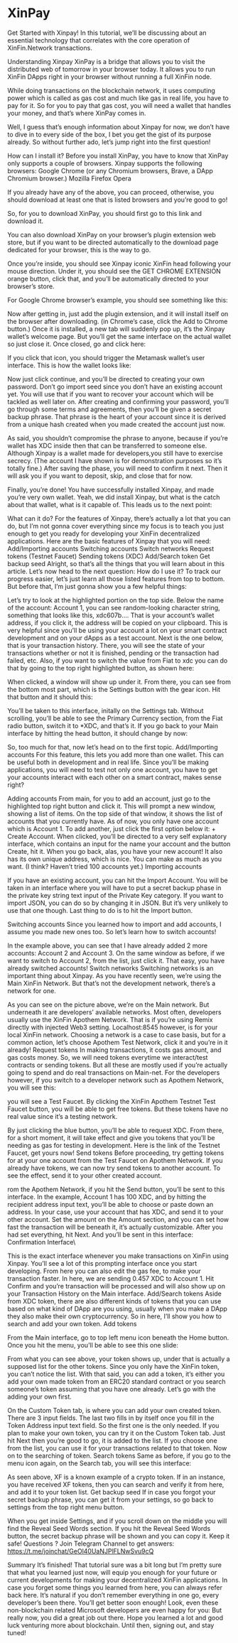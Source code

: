 ﻿# XinPay


Get Started with Xinpay!
In this tutorial, we’ll be discussing about an essential technology that correlates with the core operation of XinFin.Network transactions.

Understanding Xinpay
 XinPay is a bridge that allows you to visit the distributed web of tomorrow in your browser today. It allows you to run XinFin DApps right in your browser without running a full XinFin node.

While doing transactions on the blockchain network, it uses computing power which is called as gas cost and much like gas in real life, you have to pay for it. So for you to pay that gas cost, you will need a wallet that handles your money, and that’s where XinPay comes in.

Well, I guess that’s enough information about Xinpay for now, we don’t have to dive in to every side of the box, I bet you get the gist of its purpose already. So without further ado, let’s jump right into the first question!

How can I install it?
Before you install XinPay, you have to know that XinPay only supports a couple of browsers. Xinpay supports the following browsers:
Google Chrome (or any Chromium browsers, Brave, a DApp Chromium browser.)
Mozilla Firefox
Opera

If you already have any of the above, you can proceed, otherwise, you should download at least one that is listed browsers and you’re good to go!

So, for you to download XinPay, you should first go to this link and download it.

You can also download XinPay on your browser’s plugin extension web store, but if you want to be directed automatically to the download page dedicated for your browser, this is the way to go. 

Once you’re inside, you should see Xinpay iconic XinFin head following your mouse direction. Under it, you should see the GET CHROME EXTENSION orange button, click that, and you’ll be automatically directed to your browser’s store.


For Google Chrome browser’s example, you should see something like this:



Now after getting in, just add the plugin extension, and it will install itself on the browser after downloading. (in Chrome’s case, click the Add to Chrome button.)
Once it is installed, a new tab will suddenly pop up, it’s the Xinpay wallet’s welcome page. But you’ll get the same interface on the actual wallet so just close it. Once closed, go and click here:



If you click that icon, you should trigger the Metamask wallet’s user interface. This is how the wallet looks like:







Now just click continue, and you’ll be directed to creating your own password. Don’t go import seed since you don’t have an existing account yet. You will use that if you want to recover your account which will be tackled as well later on.
After creating and confirming your password, you’ll go through some terms and agreements, then you’ll be given a secret backup phrase. That phrase is the heart of your account since it is derived from a unique hash created when you made created the account just now.



As said, you shouldn’t compromise the phrase to anyone, because if you’re wallet has XDC inside then that can be transferred to someone else. Although Xinpay is a wallet made for developers,you still have to exercise secrecy.
(The account I have shown is for demonstration purposes so it’s totally fine.)
After saving the phase, you will need to confirm it next. Then it will ask you if you want to deposit, skip, and close that for now.

Finally, you’re done! You have successfully installed Xinpay, and made you’re very own wallet. Yeah, we did install Xinpay, but what is the catch about that wallet, what is it capable of. This leads us to the next point:

What can it do?
For the features of Xinpay, there’s actually a lot that you can do, but I’m not gonna cover everything since my focus is to teach you just enough to get you ready for developing your XinFin decentralized applications.
Here are the basic features of Xinpay that you will need:
Add/Importing accounts
Switching accounts
Switch networks
Request tokens (Testnet Faucet)
Sending tokens (XDC)
Add/Search token
Get backup seed
Alright, so that’s all the things that you will learn about in this article. Let’s now head to the next question:
How do I use it?
To track our progress easier, let’s just learn all those listed features from top to bottom. But before that, I’m just gonna show you a few helpful things:

Let’s try to look at the highlighted portion on the top side.
Below the name of the account: Account 1, you can see random-looking character string, something that looks like this, xdc607b.... That is your account’s wallet address, if you click it, the address will be copied on your clipboard.
This is very helpful since you’ll be using your account a lot on your smart contract development and on your dApps as a test account.
Next is the one below, that is your transaction history. There, you will see the state of your transactions whether or not it is finished, pending or the transaction had failed, etc.
Also, if you want to switch the value from Fiat to xdc you can do that by going to the top right highlighted button, as shown here:

When clicked, a window will show up under it. From there, you can see from the bottom most part, which is the Settings button with the gear icon. Hit that button and it should this:

You’ll be taken to this interface, initally on the Settings tab. Without scrolling, you’ll be able to see the Primary Currency section, from the Fiat radio button, switch it to *XDC, and that’s it. If you go back to your Main interface by hitting the  head button, it should change by now:

So, too much for that, now let’s head on to the first topic.
Add/Importing accounts
For this feature, this lets you add more than one wallet. This can be useful both in development and in real life. Since you’ll be making applications, you will need to test not only one account, you have to get your accounts interact with each other on a smart contract, makes sense right?

Adding accounts
From main, for you to add an account, just go to the highlighted top right button and click it. This will prompt a new window, showing a list of items.
On the top side of that window, it shows the list of accounts that you currently have. As of now, you only have one account which is Account 1.
To add another, just click the first option below it: + Create Account. When clicked, you’ll be directed to a very self explanatory interface, which contains an input for the name your account and the button Create, hit it.
When you go back, alas, you have your new account! It also has its own unique address, which is nice. You can make as much as you want. (I think? Haven’t tried 100 accounts yet.)
Importing accounts

If you have an existing account, you can hit the Import Account. You will be taken in an interface where you will have to put a secret backup phase in the private key string text input of the Private Key category. If you want to import JSON, you can do so by changing it in JSON. But it’s very unlikely to use that one though. Last thing to do is to hit the Import button.
 
Switching accounts
Since you learned how to import and add accounts, I assume you made new ones too. So let’s learn how to switch accounts!

In the example above, you can see that I have already added 2 more accounts: Account 2 and Account 3. On the same window as before, if we want to switch to Account 2, from the list, just click it. That easy, you have already switched accounts!
Switch networks
Switching networks is an important thing about Xinpay. As you have recently seen, we’re using the Main XinFin Network. But that’s not the development network, there’s a network for one.

As you can see on the picture above, we’re on the Main network. But underneath it are developers’ available networks. Most often, developers usually use the XinFin Apothem Network. That is if you’re using Remix directly with injected Web3 setting. Localhost:8545 however, is for your local XinFin network.
Choosing a network is a case to case basis, but for a common action, let’s choose Apothem Test Network, click it and you’re in it already!
Request tokens 
In making transactions, it costs gas amount, and gas costs money. So, we will need tokens everytime we interact/test contracts or sending tokens.
But all these are mostly used if you’re actually going to spend and do real transactions on Main-net. For the developers however, if you switch to a developer network such as Apothem Network, you will see this:

you will see a Test Faucet. By clicking the XinFin Apothem Testnet Test Faucet button, you will be able to get free tokens. But these tokens have no real value since it’s a testing network. 

By just clicking the blue button, you’ll be able to request XDC. From there, for a short moment, it will take effect and give you tokens that you’ll be needing as gas for testing in development.
Here is the link of the Testnet Faucet, get yours now!
Send tokens
Before proceeding, try getting tokens for at your one account from the Test Faucet on Apothem Network. If you already have tokens, we can now try send tokens to another account. To see the effect, send it to your other created account.

rom the Apothem Network, if you hit the Send button, you’ll be sent to this interface. In the example, Account 1 has 100 XDC, and by hitting the recipient address input text, you’ll be able to choose or paste down an address.
In your case, use your account that has XDC, and send it to your other account. Set the amount on the Amount section, and you can set how fast the transaction will be beneath it, it’s actually customizable.
After you had set everything, hit Next. And you’ll be sent in this interface:
Confirmation Interface\



This is the exact interface whenever you make transactions on XinFin using Xinpay. You’ll see a lot of this prompting interface once you start developing.
From here you can also edit the gas fee, to make your transaction faster. In here, we are sending 0.457 XDC to Account 1. Hit Confirm and you’re transaction will be processed and will also show up on your Transaction History on the Main interface.
Add/Search tokens
Aside from XDC token, there are also different kinds of tokens that you can use based on what kind of DApp are you using, usually when you make a DApp they also make their own cryptocurrency. So in here, I’ll show you how to search and add your own token.
Add tokens

From the Main interface, go to top left menu icon beneath the Home button. Once you hit the menu, you’ll be able to see this one slide:


From what you can see above, your token shows up, under that is actually a supposed list for the other tokens. Since you only have the XinFin token, you can’t notice the list.
With that said, you can add a token, it’s either you add your own made token from an ERC20 standard contract or you search someone’s token assuming that you have one already. Let’s go with the adding your own first.

On the Custom Token tab, is where you can add your own created token. There are 3 input fields. The last two fills in by itself once you fill in the Token Address input text field. So the first one is the only needed.
If you plan to make your own token, you can try it on the Custom Token tab. Just hit Next then you’re good to go, it is added to the list. If you choose one from the list, you can use it for your transactions related to that token.
Now on to the searching of token.
Search tokens
Same as before, if you go to the menu icon again, on the Search tab, you will see this interface:

As seen above, XF is a known example of a crypto token. If in an instance, you have received XF tokens, then you can search and verify it from here, and add it to your token list.
Get backup seed
If in case you forgot your secret backup phrase, you can get it from your settings, so go back to settings from the top right menu button.

When you get inside Settings, and if you scroll down on the middle you will find the Reveal Seed Words section. If you hit the Reveal Seed Words button, the secret backup phrase will be shown and you can copy it. Keep it safe!
Questions ? Join Telegram Channel to get answers: https://t.me/joinchat/GeOl40UaNJPlFLNwSvu9cQ
 
Summary
It’s finished! That tutorial sure was a bit long but I’m pretty sure that what you learned just now, will equip you enough for your future or current developments for making your decentralized XinFin applications.
In case you forget some things you learned from here, you can always refer back here. It’s natural if you don’t remember everything in one go, every developer’s been there. You’ll get better soon enough!
Look, even these non-blockchain related Microsoft developers are even happy for you:
But really now, you did a great job out there. Hope you learned a lot and good luck venturing more about blockchain.
Until then, signing out, and stay tuned!
 
 
 
 
 

